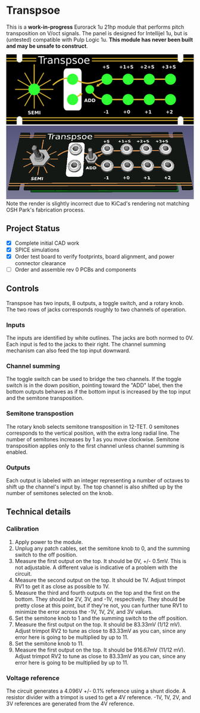 # Transpsoe

This is a **work-in-progress** Eurorack 1u 21hp module that performs pitch transposition on V/oct signals. The panel is designed for Intellijel 1u, but is (untested) compatible with Pulp Logic 1u. **This module has never been built and may be unsafe to construct**.

![Image of Transpsoe's panel](panel/panel.png)
![Render of Transpsoe's boards](render.png)
Note the render is slightly incorrect due to KiCad's rendering not matching OSH Park's fabrication process.

## Project Status

- [x] Complete initial CAD work
- [x] SPICE simulations
- [x] Order test board to verify footprints, board alignment, and power connector clearance
- [ ] Order and assemble rev 0 PCBs and components

## Controls

Transpsoe has two inputs, 8 outputs, a toggle switch, and a rotary knob. The two rows of jacks corresponds roughly to two channels of operation.

### Inputs

The inputs are identified by white outlines. The jacks are both normed to 0V. Each input is fed to the jacks to their right. The channel summing mechanism can also feed the top input downward.

### Channel summing

The toggle switch can be used to bridge the two channels. If the toggle switch is in the down position, pointing toward the "ADD" label, then the bottom outputs behaves as if the bottom input is increased by the top input and the semitone transposition.

### Semitone transpostion

The rotary knob selects semitone transposition in 12-TET. 0 semitones corresponds to the vertical position, with the extra long radial line.  The number of semitones increases by 1 as you move clockwise. Semitone transposition applies only to the first channel unless channel summing is enabled.

### Outputs

Each output is labeled with an integer representing a number of octaves to shift up the channel's input by. The top channel is also shifted up by the number of semitones selected on the knob.

## Technical details

### Calibration

1. Apply power to the module.
2. Unplug any patch cables, set the semitone knob to 0, and the summing switch to the off position.
3. Measure the first output on the top. It should be 0V, +/- 0.5mV. This is not adjustable. A different value is indicative of a problem with the circuit.
4. Measure the second output on the top. It should be 1V. Adjust trimpot RV1 to get it as close as possible to 1V.
5. Measure the third and fourth outputs on the top and the first on the bottom. They should be 2V, 3V, and -1V, respectively. They should be pretty close at this point, but if they're not, you can further tune RV1 to minimize the error across the -1V, 1V, 2V, and 3V values.
6. Set the semitone knob to 1 and the summing switch to the off position.
7. Measure the first output on the top. It should be 83.33mV (1/12 mV). Adjust trimpot RV2 to tune as close to 83.33mV as you can, since any error here is going to be multiplied by up to 11.
8. Set the semitone knob to 11.
7. Measure the first output on the top. It should be 916.67mV (11/12 mV). Adjust trimpot RV2 to tune as close to 83.33mV as you can, since any error here is going to be multiplied by up to 11.

### Voltage reference

The circuit generates a 4.096V +/- 0.1% reference using a shunt diode. A resistor divider with a trimpot is used to get a 4V reference. -1V, 1V, 2V, and 3V references are generated from the 4V reference.
